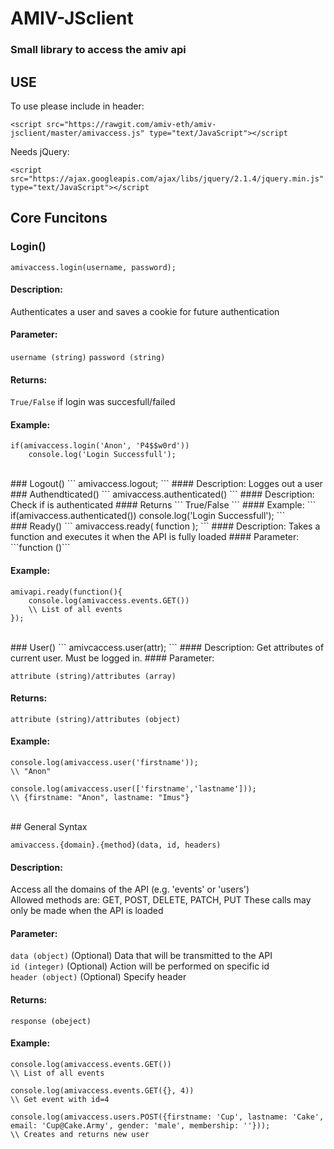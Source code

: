 # AMIV-JSclient
### Small library to access the amiv api

## USE
To use please include in header:<br>
```
<script src="https://rawgit.com/amiv-eth/amiv-jsclient/master/amivaccess.js" type="text/JavaScript"></script
```

Needs jQuery:<br>
```
<script src="https://ajax.googleapis.com/ajax/libs/jquery/2.1.4/jquery.min.js" type="text/JavaScript"></script
```

## Core Funcitons

### Login()
```
amivaccess.login(username, password);
```
#### Description:
Authenticates a user and saves a cookie for future authentication
#### Parameter:
```username (string)```
```password (string)```

#### Returns:
```True/False``` if login was succesfull/failed
#### Example:
```
if(amivaccess.login('Anon', 'P4$$w0rd'))
	console.log('Login Successfull');
```

<br>
### Logout()
```
amivaccess.logout;
```
#### Description:
Logges out a user

<br>
### Authendticated()
```
amivaccess.authenticated()
```
#### Description:
Check if is authenticated
#### Returns
```
True/False
```
#### Example:
```
if(amivaccess.authenticated())
	console.log('Login Successfull');
```

<br>
### Ready()
```
amivaccess.ready( function );
```
#### Description:
Takes a function and executes it when the API is fully loaded
#### Parameter:
```function ()```

#### Example:
```
amivapi.ready(function(){
	console.log(amivaccess.events.GET())
	\\ List of all events
});
```

<br>
### User()
```
amivcaccess.user(attr);
```
#### Description:
Get attributes of current user. Must be logged in.
#### Parameter:

```attribute (string)/attributes (array)```
#### Returns:
```attribute (string)/attributes (object)```
#### Example:
```
console.log(amivaccess.user('firstname'));
\\ "Anon"

console.log(amivaccess.user(['firstname','lastname']));
\\ {firstname: "Anon", lastname: "Imus"}
```

<br>
## General Syntax

```amivaccess.{domain}.{method}(data, id, headers)```
#### Description:
Access all the domains of the API (e.g. 'events' or 'users')<br>
Allowed methods are: GET, POST, DELETE, PATCH, PUT
These calls may only be made when the API is loaded

#### Parameter:
```data (object)``` (Optional) Data that will be transmitted to the API<br>
```id (integer)```  (Optional) Action will be performed on specific id <br>
```header (object)```  (Optional) Specify header

#### Returns:
```response (obeject)```
#### Example:
```
console.log(amivaccess.events.GET())
\\ List of all events

console.log(amivaccess.events.GET({}, 4))
\\ Get event with id=4

console.log(amivaccess.users.POST({firstname: 'Cup', lastname: 'Cake', email: 'Cup@Cake.Army', gender: 'male', membership: ''}));
\\ Creates and returns new user
```